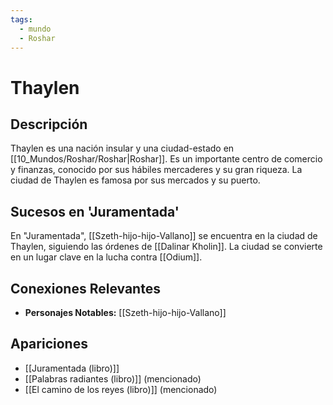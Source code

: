 ```yaml
---
tags:
  - mundo
  - Roshar
---
```


# Thaylen

## Descripción
Thaylen es una nación insular y una ciudad-estado en [[10_Mundos/Roshar/Roshar|Roshar]]. Es un importante centro de comercio y finanzas, conocido por sus hábiles mercaderes y su gran riqueza. La ciudad de Thaylen es famosa por sus mercados y su puerto.

## Sucesos en 'Juramentada'
En "Juramentada", [[Szeth-hijo-hijo-Vallano]] se encuentra en la ciudad de Thaylen, siguiendo las órdenes de [[Dalinar Kholin]]. La ciudad se convierte en un lugar clave en la lucha contra [[Odium]].

## Conexiones Relevantes
* **Personajes Notables:** [[Szeth-hijo-hijo-Vallano]]

## Apariciones
* [[Juramentada (libro)]]
* [[Palabras radiantes (libro)]] (mencionado)
* [[El camino de los reyes (libro)]] (mencionado)
